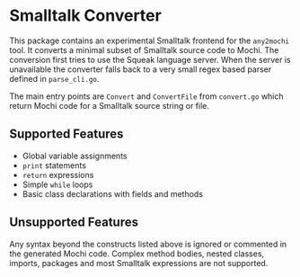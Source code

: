 # Smalltalk Converter

This package contains an experimental Smalltalk frontend for the `any2mochi` tool. It converts a minimal subset of Smalltalk source code to Mochi. The conversion first tries to use the Squeak language server. When the server is unavailable the converter falls back to a very small regex based parser defined in `parse_cli.go`.

The main entry points are `Convert` and `ConvertFile` from `convert.go` which return Mochi code for a Smalltalk source string or file.

## Supported Features

- Global variable assignments
- `print` statements
- `return` expressions
- Simple `while` loops
- Basic class declarations with fields and methods

## Unsupported Features

Any syntax beyond the constructs listed above is ignored or commented in the generated Mochi code. Complex method bodies, nested classes, imports, packages and most Smalltalk expressions are not supported.

